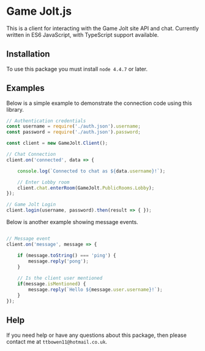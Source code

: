 # Game Jolt.js

This is a client for interacting with the Game Jolt site API and chat.
Currently written in ES6 JavaScript, with TypeScript support available.


## Installation

To use this package you must install `node 4.4.7` or later.

## Examples

Below is a simple example to demonstrate the connection code using
this library.

```javascript
// Authentication credentials 
const username = require('./auth.json').username;
const password = require('./auth.json').password;

const client = new GameJolt.Client();

// Chat Connection
client.on('connected', data => {

    console.log(`Connected to chat as ${data.username}!`);

    // Enter Lobby room 
    client.chat.enterRoom(GameJolt.PublicRooms.Lobby);
});

// Game Jolt Login 
client.login(username, password).then(result => { });
```

Below is another example showing message events.

```javascript

// Message event 
client.on('message', message => {

    if (message.toString() === 'ping') {
        message.reply('pong');
    }
    
    // Is the client user mentioned
    if(message.isMentioned) {
        message.reply(`Hello ${message.user.username}!`);
    }
});
```

## Help

If you need help or have any questions about this package,
then please contact me at `ttbowen11@hotmail.co.uk`.